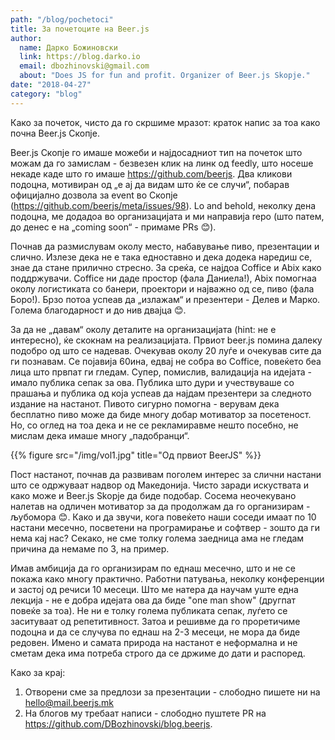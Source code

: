 ```yaml
---
path: "/blog/pochetoci"
title: За почетоците на Beer.js
author: 
  name: Дарко Божиновски
  link: https://blog.darko.io
  email: dbozhinovski@gmail.com
  about: "Does JS for fun and profit. Organizer of Beer.js Skopje."
date: "2018-04-27"
category: "blog"
---
```


Како за почеток, чисто да го скршиме мразот: краток напис за тоа како почна Beer.js Скопје. 

Beer.js Скопје го имаше можеби и најдосадниот тип на почеток што можам да го замислам - безвезен клик на линк од feedly, што носеше некаде каде што го имаше https://github.com/beerjs. Два кликови подоцна, мотивиран од „е ај да видам што ќе се случи“, побарав официјално дозвола за event во Скопје (https://github.com/beerjs/meta/issues/98). Lo and behold, неколку дена подоцна, ме додадоа во организацијата и ми направија repo (што патем, до денес е на „coming soon“ - примаме PRs 😊).

Почнав да размислувам околу место, набавување пиво, презентации и слично. Излезе дека не е така едноставно и дека додека наредиш се, знае да стане прилично стресно. За среќа, се најдоа Coffice и Abix како поддржувачи. Coffice ни даде простор (фала Даниела!), Abix помогнаа околу логистиката со банери, проектори и најважно од се, пиво (фала Боро!). Брзо потоа успеав да „излажам“ и презентери - Делев и Марко. Голема благодарност и до нив двајца 😊.

За да не „давам“ околу деталите на организацијата (hint: не е интересно), ќе скокнам на реализацијата. Првиот beer.js помина далеку подобро од што се надевав. Очекував околу 20 луѓе и очекував сите да ги познавам. Се појавија 60ина, едвај не собра во Coffice, повеќето беа лица што првпат ги гледам. Супер, помислив, валидација на идејата - имало публика сепак за ова. Публика што дури и учествуваше со прашања и публика од која успеав да најдам презентери за следното издание на настанот. Пивото сигурно помогна - верувам дека бесплатно пиво може да биде многу добар мотиватор за посетеност. Но, со оглед на тоа дека и не се рекламиравме нешто посебно, не мислам дека имаше многу „падобранци“.


{{% figure src="/img/vol1.jpg" title="Од првиот BeerJS" %}}

Пост настанот, почнав да развивам поголем интерес за слични настани што се одржуваат надвор од Македонија. Чисто заради искуствата и како може и Beer.js Skopje да биде подобар. Сосема неочекувано налетав на одличен мотиватор за да продолжам да го организирам - љубомора 😊. Како и да звучи, кога повеќето наши соседи имаат по 10 настани месечно, посветени на програмирање и софтвер - зошто да ги нема кај нас? Секако, не сме толку голема заедница ама не гледам причина да немаме по 3, на пример.

Имав амбиција да го организирам по еднаш месечно, што и не се покажа како многу практично. Работни патувања, неколку конференции и застој од речиси 10 месеци. Што ме натера да научам уште една лекција - не е добра идејата ова да биде "one man show" (другпат повеќе за тоа). Не ни е толку голема публиката сепак, луѓето се заситуваат од репетитивност. Затоа и решивме да го проретичиме подоцна и да се случува по еднаш на 2-3 месеци, не мора да биде редовен. Имено и самата природа на настанот е неформална и не сметам дека има потреба строго да се држиме до дати и распоред.

Како за крај:

1. Отворени сме за предлози за презентации - слободно пишете ни на <a href="mailto:hello@mail.beerjs.mk">hello@mail.beerjs.mk</a>
2. На блогов му требаат написи - слободно пуштете PR на https://github.com/DBozhinovski/blog.beerjs.


